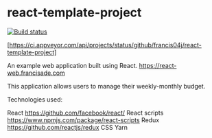 # react-template-project

[![Build status](https://ci.appveyor.com/api/projects/status/a0nqtrrgu11obyx8?svg=true)](https://ci.appveyor.com/project/francis04j/react-template-project)

[https://ci.appveyor.com/api/projects/status/github/francis04j/react-template-project]

An example web application built using React. https://react-web.francisade.com

This application allows users to manage their weekly-monthly budget.

Technologies used:

React https://github.com/facebook/react/
React scripts https://www.npmjs.com/package/react-scripts
Redux https://github.com/reactjs/redux
CSS
Yarn 
